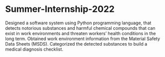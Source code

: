 # Summer-Internship-2022
Designed a software system using Python programming language, that detects notorious substances and harmful chemical compounds that can exist in work environments and threaten workers’ health conditions in the long term.
Obtained work environment information from the Material Safety Data Sheets (MSDS). 
Categorized the detected substances to build a medical diagnosis checklist. 
